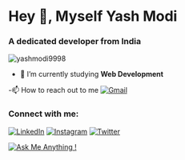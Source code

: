 Hey 👋, Myself Yash Modi
========================

### A dedicated developer from India

![yashmodi9998](https://komarev.com/ghpvc/?username=yashmodi9998&label=Profile%20views&color=0e75b6&style=flat)

- 🔭 I’m currently studying **Web Development**
  
-📫 How to reach out to me  [![Gmail](https://img.shields.io/badge/Gmail-D14836?style=for-the-badge&logo=gmail&logoColor=white)](mailto:yashmodi998@gmail.com)

### Connect with me:
[![LinkedIn](https://img.shields.io/badge/linkedin-%230077B5.svg?style=for-the-badge&logo=linkedin&logoColor=white)](https://www.linkedin.com/in/yash-modi-0a551b133/)
[![Instagram](https://img.shields.io/badge/Instagram-%23E4405F.svg?style=for-the-badge&logo=Instagram&logoColor=white)](https://www.instagram.com/yash__modi_/)
[![Twitter](https://img.shields.io/badge/Twitter-%231DA1F2.svg?style=for-the-badge&logo=Twitter&logoColor=white)](https://twitter.com/ImYmodi)




[![Ask Me Anything !](https://img.shields.io/badge/Ask%20me-anything-1abc9c.svg)](https://GitHub.com/yashmodi9998)



